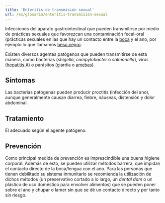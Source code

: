 ```yaml
---
title: 'Enteritis de transmisión sexual'
url: /es/glosario/enteritis-transmisión-sexual
---
```


Infecciones del aparato gastrointestinal que pueden transmitirse por medio de prácticas sexuales que favorezcan una contaminación fecal-oral (prácticas sexuales en las que hay un contacto entre la [boca](../boca/) y el ano, por ejemplo lo que llamamos [beso negro](../beso-negro/).

Existen diversos agentes patógenos que pueden transmitirse de esta manera, como bacterias (_shigella_, _campylobacter_ o _salmonella_), virus ([hepatitis A](../../infecciones-transmision-sexual-its/hepatitis-a-b-c/)) o parásitos (giardia o [amebas](../amebiasis/)).

## Síntomas

Las bacterias patógenas pueden producir proctitis (infección del ano), aunque generalmente causan diarrea, fiebre, náuseas, distensión y dolor abdominal.

## Tratamiento

El adecuado según el agente patógeno.

## Prevención

Como principal medida de prevención es imprescindible una buena higiene corporal. Además de esto, se pueden utilizar métodos barrera, que impidan el contacto directo de la boca/lengua con el ano. Para las personas que tienen debilitado su sistema inmunitario se recomienda la utilización de dichos métodos (un preservativo cortado a lo largo, un _dental dam_ o un plástico de uso doméstico para envolver alimentos) que se pueden poner sobre el ano y chupar o lamer sin que se dé un contacto directo y por tanto sin riesgo.